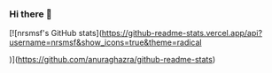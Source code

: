 ### Hi there 👋

[![nrsmsf's GitHub stats](https://github-readme-stats.vercel.app/api?username=nrsmsf&show_icons=true&theme=radical

)](https://github.com/anuraghazra/github-readme-stats)

<!--
**nrsmsf/nrsmsf** is a ✨ _special_ ✨ repository because its `README.md` (this file) appears on your GitHub profile.

Here are some ideas to get you started:

- 🔭 I’m currently working on ...
- 🌱 I’m currently learning ...
- 👯 I’m looking to collaborate on ...
- 🤔 I’m looking for help with ...
- 💬 Ask me about ...
- 📫 How to reach me: ...
- 😄 Pronouns: ...
- ⚡ Fun fact: ...
-->
